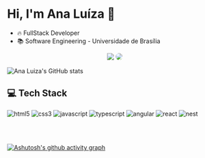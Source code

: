 # Hi, I'm Ana Luíza :wave:

- :fire: FullStack Developer
- :books: Software Engineering - Universidade de Brasília

<div align="center"> 
<a href = "mailto:rodriguesa208@gmail.com"> <img src="https://img.shields.io/badge/GMAIL-FFFF06?style=for-the-badge&logo=gmail&logoColor=red" target="_blank"></a>
<a href="https://www.linkedin.com/in/ana-luiza-rodrigues-599b6b238/" target="_blank"><img src="https://img.shields.io/badge/-LinkedIn-%230077B5?style=for-the-badge&logo=linkedin&logoColor=white" style="border-radius: 30px" target="_blank"></a> 
</div>


![Ana Luiza's GitHub stats](https://github-readme-stats.vercel.app/api?username=analuizargds&show_icons=true&theme=transparent)

## :computer: Tech Stack

<div style="display: inline_block">
  <img align="center" alt="html5" src="https://img.shields.io/badge/HTML5-E34F26?style=for-the-badge&logo=html5&logoColor=white">
  <img align="center" alt="css3" src="https://img.shields.io/badge/CSS3-1572B6?style=for-the-badge&logo=css3&logoColor=white">
  <img align="center" alt="javascript" src="https://img.shields.io/badge/JavaScript-F7DF1E?style=for-the-badge&logo=javascript&logoColor=black">
  <img align="center" alt="typescript" src="https://img.shields.io/badge/TypeScript-007ACC?style=for-the-badge&logo=typescript&logoColor=white">
  <img align="center" alt="angular" src="https://img.shields.io/badge/Angular-DD0031?style=for-the-badge&logo=angular&logoColor=white">
  <img align="center" alt="react" src="https://img.shields.io/badge/React-20232A?style=for-the-badge&logo=react&logoColor=61DAFB">
  <img align="center" alt="nest" src="https://img.shields.io/badge/NESTJS-E80E0E?style=for-the-badge&logo=nestjs&logoColor=white">
  
</div>

<br><br/>

<div>
  
[![Ashutosh's github activity graph](https://github-readme-activity-graph.vercel.app/graph?username=analuizargds&bg_color=transparent&color=fffaff&line=00089d&point=ffffff&area=true&hide_border=true)](https://github.com/ashutosh00710/github-readme-activity-graph)
</div>

